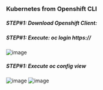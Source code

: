 ### Kubernetes from Openshift CLI

##### STEP#1: Download Openshift Client:
##### STEP#1: Execute: oc login https://
![image](https://user-images.githubusercontent.com/45539698/68071009-ab776e80-fd9b-11e9-8a30-a3e90c3135d9.png)
##### STEP#1: Execute oc config view
![image](https://user-images.githubusercontent.com/45539698/68071016-bcc07b00-fd9b-11e9-8440-b9cc246244b6.png)
![image](https://user-images.githubusercontent.com/45539698/68071029-c9dd6a00-fd9b-11e9-83f9-82084757a3d3.png)
